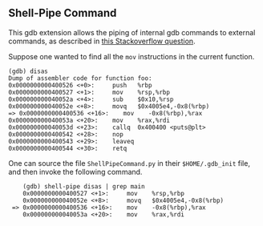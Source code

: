 ## Shell-Pipe Command

This gdb extension allows the piping of internal gdb commands to external
commands, as described in [this Stackoverflow
question](https://stackoverflow.com/q/7120673/391161).

Suppose one wanted to find all the `mov` instructions in the current function.

    (gdb) disas
    Dump of assembler code for function foo:
    0x0000000000400526 <+0>:     push   %rbp
    0x0000000000400527 <+1>:     mov    %rsp,%rbp
    0x000000000040052a <+4>:     sub    $0x10,%rsp
    0x000000000040052e <+8>:     movq   $0x4005e4,-0x8(%rbp)
    => 0x0000000000400536 <+16>:    mov    -0x8(%rbp),%rax
    0x000000000040053a <+20>:    mov    %rax,%rdi
    0x000000000040053d <+23>:    callq  0x400400 <puts@plt>
    0x0000000000400542 <+28>:    nop
    0x0000000000400543 <+29>:    leaveq
    0x0000000000400544 <+30>:    retq


One can source the file `ShellPipeCommand.py` in their `$HOME/.gdb_init` file,
and then invoke the following command.

        (gdb) shell-pipe disas | grep main
        0x0000000000400527 <+1>:     mov    %rsp,%rbp
        0x000000000040052e <+8>:     movq   $0x4005e4,-0x8(%rbp)
     => 0x0000000000400536 <+16>:    mov    -0x8(%rbp),%rax
        0x000000000040053a <+20>:    mov    %rax,%rdi
